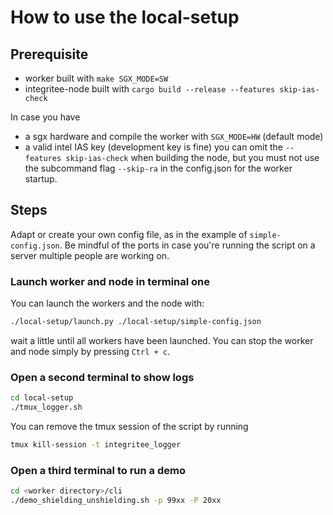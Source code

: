 #  How to use the local-setup

## Prerequisite
- worker built with `make SGX_MODE=SW`
- integritee-node built with `cargo build --release --features skip-ias-check`

In case you have
- a sgx hardware and compile the worker with `SGX_MODE=HW` (default mode)
- a valid intel IAS key (development key is fine)
you can omit the `--features skip-ias-check` when building the node, but you must not use the subcommand flag `--skip-ra` in the config.json for the worker startup.

## Steps
Adapt or create your own config file, as in the example of `simple-config.json`. Be mindful of the ports in case you're running the script on a server multiple people are working on.

### Launch worker and node in terminal one
You can launch the workers and the node with:
```bash
./local-setup/launch.py ./local-setup/simple-config.json
```
wait a little until all workers have been launched. You can stop the worker and node simply by pressing `Ctrl + c`.

### Open a second terminal to show logs
```bash
cd local-setup
./tmux_logger.sh
```

You can remove the tmux session of the script by running
```bash
tmux kill-session -t integritee_logger
```
### Open a third terminal to run a demo
```bash
cd <worker directory>/cli
./demo_shielding_unshielding.sh -p 99xx -P 20xx
```
